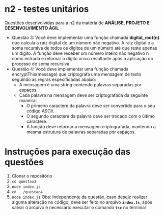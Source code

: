 # n2 - testes unitários

Questões desenvolvidas para a n2 da matéria de **ANÁLISE, PROJETO E DESENVOLVIMENTO ÁGIL**

 - Questão 3: Você deve implementar uma função chamada **digital_root(n)** que calcula a raiz digital de um número não negativo.  A raiz digital é a soma recursiva de todos os dígitos de um número até que reste apenas um dígito. A função deve receber um número inteiro não negativo n como entrada e retornar o dígito único resultante após a aplicação do processo de soma recursiva.
 - Questão 4: Você deve implementar uma função chamada encryptThis(message) que criptografa uma mensagem de texto seguindo as regras especificadas abaixo:
	- A mensagem é uma string contendo palavras separadas por espaços.
	- Cada palavra na mensagem deve ser criptografada da seguinte maneira:
		- O primeiro caractere da palavra deve ser convertido para o seu código ASCII.
		 - O segundo caractere da palavra deve ser trocado com o último caractere.
		- A função deve retornar a mensagem criptografada, mantendo a mesma estrutura de palavras separadas por espaços.

# Instruções para execução das questões

 1. Clonar o repositório
 2. `cd questao3`
 3. `node index.js`
 4. `cd ../questao4`
 5. `node index.js` 
Obs: Independente da questão, caso deseje realizar alguma alteração no código, deve ser feito no arquivo **`index.ts`**, após salvar o arquivo é necessário executar o comando **`tsc`** no terminal
		

